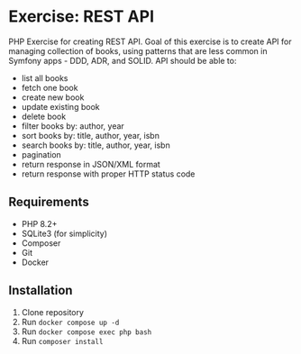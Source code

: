 # Exercise: REST API
PHP Exercise for creating REST API. Goal of this exercise is to create API for managing collection of books, using patterns that are less common in Symfony apps - DDD, ADR, and SOLID. API should be able to:
- list all books
- fetch one book
- create new book
- update existing book
- delete book
- filter books by: author, year
- sort books by: title, author, year, isbn
- search books by: title, author, year, isbn
- pagination
- return response in JSON/XML format
- return response with proper HTTP status code

## Requirements
- PHP 8.2+
- SQLite3 (for simplicity)
- Composer
- Git
- Docker

## Installation
1. Clone repository
2. Run `docker compose up -d`
3. Run `docker compose exec php bash`
4. Run `composer install`
